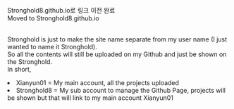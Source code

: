 Stronghold8.github.io로 링크 이전 완료<br>
Moved to Stronghold8.github.io<br><br>

Stronghold is just to make the site name separate from my user name (I just wanted to name it Stronghold).<br>
So all the contents will still be uploaded on my Github and just be shown on the Stronghold.<br>
In short,
<li>Xianyun01 = My main account, all the projects uploaded</li>
<li>Stronghold8 = My sub account to manage the Github Page, projects will be shown but that will link to my main account Xianyun01</li>
